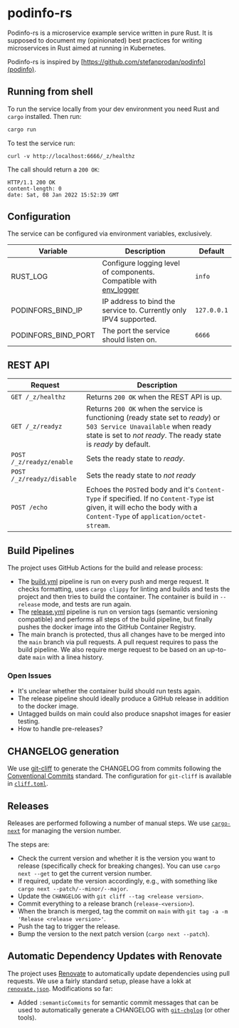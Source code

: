 # podinfo-rs

 Podinfo-rs is a microservice example service written in pure Rust. It is supposed to document my (opinionated) best practices for writing microservices in Rust aimed at running in Kubernetes.

 Podinfo-rs is inspired by [https://github.com/stefanprodan/podinfo](podinfo).

 ## Running from shell

 To run the service locally from your dev environment you need Rust and `cargo` installed. Then run:

 ````bash
 cargo run
 ````

To test the service run:

````
curl -v http://localhost:6666/_z/healthz
````

The call should return a `200 OK`:

````
HTTP/1.1 200 OK
content-length: 0
date: Sat, 08 Jan 2022 15:52:39 GMT
````

## Configuration

The service can be configured via environment variables, exclusively.

| Variable | Description | Default |
| --- | --- | --- |
| RUST_LOG | Configure logging level of components. Compatible with [env_logger](https://crates.io/crates/env_logger) | `info` |
| PODINFORS_BIND_IP | IP address to bind the service to. Currently only IPV4 supported.  | `127.0.0.1` |
| PODINFORS_BIND_PORT | The port the service should listen on. | `6666` |

## REST API

| Request | Description |
| --- | --- |
| `GET /_z/healthz` | Returns `200 OK` when the REST API is up. |
| `GET /_z/readyz` | Returns `200 OK` when the service is functioning (ready state set to *ready*) or `503 Service Unavailable` when ready state is set to *not ready*. The ready state is *ready* by default. |
| `POST /_z/readyz/enable` | Sets the ready state to *ready*. |
| `POST /_z/readyz/disable` | Sets the ready state to *not ready* |
| `POST /echo` | Echoes the `POST`ed body and it's `Content-Type` if specified. If no `Content-Type` ist given, it will echo the body with a `Content-Type` of `application/octet-stream`. |

## Build Pipelines

The project uses GitHub Actions for the build and release process:

* The [build.yml](.github/workflows/build.yml) pipeline is run on every push and merge request. It checks formatting, uses `cargo clippy` for linting and builds and tests the project and then tries to build the container. The container is build in `--release` mode, and tests are run again.
* The [release.yml](.github/workflows/release.yml) pipeline is run on version tags (semantic versioning compatible) and performs all steps of the build pipeline, but finally pushes the docker image into the GitHub Container Registry.
* The main branch is protected, thus all changes have to be merged into the `main` branch via pull requests. A pull request requires to pass the build pipeline. We also require merge request to be based on an up-to-date `main` with a linea history.

### Open Issues

* It's unclear whether the container build should run tests again.
* The release pipeline should ideally produce a GitHub release in addition to the docker image.
* Untagged builds on main could also produce snapshot images for easier testing.
* How to handle pre-releases?

## CHANGELOG generation

We use [git-cliff](https://github.com/orhun/git-cliff) to generate the CHANGELOG from commits following the [Conventional Commits](https://www.conventionalcommits.org/) standard. The configuration for `git-cliff` is available in [`cliff.toml`](cliff.toml).

## Releases

Releases are performed following a number of manual steps. We use [`cargo-next`](https://github.com/conventional-commits-rs/cargo-next) for managing the version number.

The steps are:

* Check the current version and whether it is the version you want to release (specifically check for breaking changes). You can use `cargo next --get` to get the current version number.
* If required, update the version accordingly, e.g., with something like `cargo next --patch/--minor/--major`.
* Update the `CHANGELOG` with `git cliff --tag <release version>`.
* Commit everything to a release branch (`release-<version>`).
* When the branch is merged, tag the commit on `main` with `git tag -a -m 'Release <release version>'`.
* Push the tag to trigger the release.
* Bump the version to the next patch version (`cargo next --patch`).

## Automatic Dependency Updates with Renovate

The project uses [Renovate](https://github.com/renovatebot/renovate) to automatically update dependencies using pull requests. We use a fairly standard setup, please have a lokk at [`renovate.json`](renovate.json). Modifications so far:

* Added `:semanticCommits` for semantic commit messages that can be used to automatically generate a CHANGELOG with [`git-chglog`](https://github.com/git-chglog/git-chglog) (or other tools).
